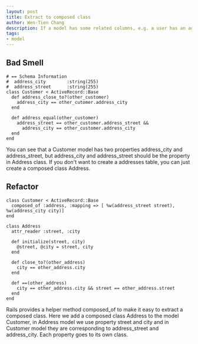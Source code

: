 ```yaml
---
layout: post
title: Extract to composed class
author: Wen-Tien Chang
description: If a model has some related columns, e.g. a user has an address_city and an address_street, you can extract these properties into a composed class.
tags:
- model
---
```

Bad Smell
---------

    # == Schema Information
    #  address_city        :string(255)
    #  address_street      :string(255)
    class Customer < ActiveRecord::Base
      def address_close_to?(other_customer)
        address_city == other_cutomer.address_city
      end

      def address_equal(other_customer)
        address_street == other_customer.address_street &&
          address_city == other_customer.address_city
      end
    end

You can see that a Customer model has two properties address_city and address_street, but address_city and address_street should be the property in Address class. If you don't want to create a addresses table, you can just create a composed class Address.

Refactor
--------

    class Customer < ActiveRecord::Base
      composed_of :address, :mapping => [ %w(address_street street), %w(address_city city)]
    end

    class Address
      attr_reader :street, :city

      def initialize(street, city)
        @street, @city = street, city
      end

      def close_to?(other_address)
        city == other_address.city
      end

      def ==(other_address)
        city == other_address.city && street == other_address.street
      end
    end

Rails provides a helper method composed_of to make it easy to extract a composed class. Here we add a composed class Address to the model Customer, in Address model we use property street and city and in Customer model they are corresponding to address_street and address_city. Each property goes to its own class.
